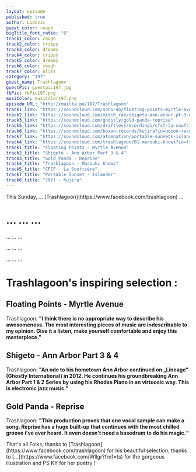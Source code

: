 ```yaml
---
layout: episode
published: true
author: Ludovic
guest_color: rough
bigTitle_font_ratio: "6"
track1_color: rough
track2_color: trippy
track3_color: dreamy
track4_color: trippy
track5_color: dreamy
track6_color: rough
track7_color: bliss
category: "197"
guest_name: Trashlagoon
guestPic: guestpic197.jpg
fbPic: fbPic197.png
musiColor: musiColor197.png
episode_URL: "http://mailta.pe/197/Trashlagoon"
track1_link: "https://soundcloud.com/sono-do/floating-points-myrtle-avenue"
track2_link: "https://soundcloud.com/mitch_raz/shigeto-ann-arbor-pt-3-4"
track3_link: "https://soundcloud.com/ghostly/gold-panda-reprise"
track5_link: "https://soundcloud.com/driftlessrecordings/cfcf-la-soufriere"
track6_link: "https://soundcloud.com/boxon-records/kujira?in=boxon-records/sets/boxon062-joy-kujira-ep"
track7_link: "https://soundcloud.com/atomnation/portable-sunsets-islander-1?in=atomnation/sets/atm027-portable-sunsets-bless"
track4_link: "https://soundcloud.com/trashlagoon/01-marouki-knows?in=trashlagoon/sets/madhira"
track1_title: "Floating Points - Myrtle Avenue"
track2_title: "Shigeto - Ann Arbor Part 3 & 4"
track3_title: "Gold Panda - Reprise"
track4_title: "Trashlagoon - Marouki Knows"
track5_title: "CFCF - La Soufrière"
track7_title: "Portable Sunset - Islander"
track6_title: "JOY! - Kujira"
---
```





<p id="introduction">This Sunday, ... [Trashlagoon](https://www.facebook.com/trashlagoon) ...</p>


# ... ... ...

... ... ...

... ... ...

... ... ...


# Trashlagoon's inspiring selection :
 
## Floating Points - Myrtle Avenue
Trashlagoon: **"**I think there is no appropriate way to describe his awesomeness. The most interesting pieces of music are indescribable to my opinion. Give it a listen, make yourself comfortable and enjoy this
masterpiece.**"**

## Shigeto - Ann Arbor Part 3 & 4
Trashlagoon: **"**An ode to his hometown Ann Arbor continued on „Lineage“ (Ghostly International) in 2012. He continues his groundbreaking Ann Arbor Part 1 & 2 Series by using his Rhodes Piano in an virtuosic
way. This is electronic jazz music.**"**

## Gold Panda - Reprise
Trashlagoon: **"**This production proves that one vocal sample can make a song. Reprise has a huge built-up that continues with the most chilled groove i’ve ever heard. It even doesn’t need a basedrum to do his magic.**“**
 
<p id="outroduction">
That's all Folks, thanks to [Trashlagoon](https://www.facebook.com/trashlagoon) for his beautiful selection, thanks to [...](https://www.facebook.com/Wllgr?fref=ts) for the gorgeous illustration and PS KY for her poetry !</p>
